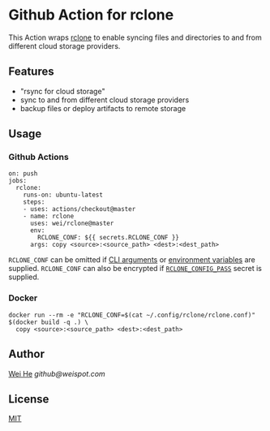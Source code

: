 # Github Action for rclone

This Action wraps [rclone](https://rclone.org) to enable syncing files and directories to and from different cloud storage providers.


## Features
 * "rsync for cloud storage"
 * sync to and from different cloud storage providers
 * backup files or deploy artifacts to remote storage


## Usage

### Github Actions
```
on: push
jobs:
  rclone:
    runs-on: ubuntu-latest
    steps:
    - uses: actions/checkout@master
    - name: rclone
      uses: wei/rclone@master
      env:
        RCLONE_CONF: ${{ secrets.RCLONE_CONF }}
      args: copy <source>:<source_path> <dest>:<dest_path>
```
`RCLONE_CONF` can be omitted if [CLI arguments](https://rclone.org/flags/#backend-flags) or [environment variables](https://rclone.org/docs/#environment-variables) are supplied. `RCLONE_CONF` can also be encrypted if [`RCLONE_CONFIG_PASS`](https://rclone.org/docs/#configuration-encryption) secret is supplied.

### Docker
```
docker run --rm -e "RCLONE_CONF=$(cat ~/.config/rclone/rclone.conf)" $(docker build -q .) \
  copy <source>:<source_path> <dest>:<dest_path>
```

## Author
[Wei He](https://github.com/wei) _github@weispot.com_


## License
[MIT](https://wei.mit-license.org)
